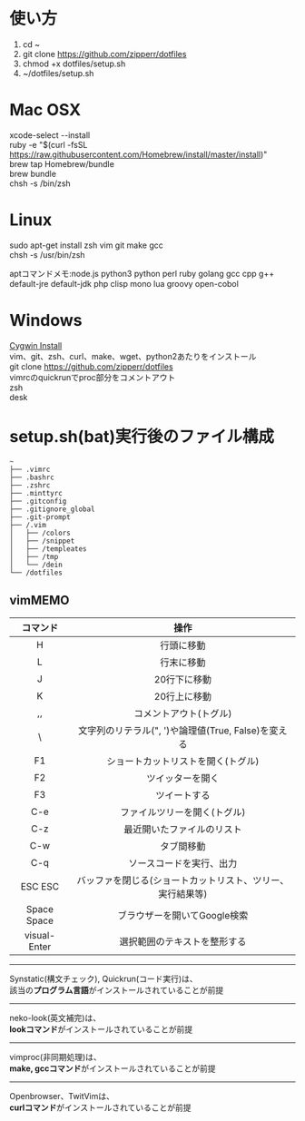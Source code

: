 #  使い方
1. cd ~
2. git clone https://github.com/zipperr/dotfiles
3. chmod +x dotfiles/setup.sh
4. ~/dotfiles/setup.sh

#  Mac OSX
xcode-select --install  
ruby -e "$(curl -fsSL https://raw.githubusercontent.com/Homebrew/install/master/install)"  
brew tap Homebrew/bundle  
brew bundle  
chsh -s /bin/zsh   

#  Linux
sudo apt-get install zsh vim git make gcc  
chsh -s /usr/bin/zsh

aptコマンドメモ:node.js python3 python perl ruby golang gcc cpp g++  
default-jre default-jdk php clisp mono lua groovy open-cobol

#  Windows
[Cygwin Install](https://cygwin.com/install.html)  
vim、git、zsh、curl、make、wget、python2あたりをインストール  
git clone https://github.com/zipperr/dotfiles  
vimrcのquickrunでproc部分をコメントアウト  
zsh  
desk  

# setup.sh(bat)実行後のファイル構成
```
~
├── .vimrc
├── .bashrc
├── .zshrc
├── .minttyrc
├── .gitconfig
├── .gitignore_global
├── .git-prompt
├── /.vim
│   ├── /colors
│   ├── /snippet
│   ├── /templeates
│   ├── /tmp
│   └── /dein
└── /dotfiles
```

##  vimMEMO
| コマンド     | 操作                                                        |  
| :--------:   | :---------------------------------------------------------: |  
| H            | 行頭に移動                                                  |  
| L            | 行末に移動                                                  |  
| J            | 20行下に移動                                                |  
| K            | 20行上に移動                                                |  
| ,,           | コメントアウト(トグル)                                      |  
| \            | 文字列のリテラル(", ')や論理値(True, False)を変える         |  
| F1           | ショートカットリストを開く(トグル)                          |  
| F2           | ツイッターを開く                                            |  
| F3           | ツイートする                                                |  
| C-e          | ファイルツリーを開く(トグル)                                |  
| C-z          | 最近開いたファイルのリスト                                  |  
| C-w          | タブ間移動                                                  |  
| C-q          | ソースコードを実行、出力                                    |  
| ESC ESC      | バッファを閉じる(ショートカットリスト、ツリー、実行結果等)  |  
| Space Space  | ブラウザーを開いてGoogle検索                                |  
| visual-Enter | 選択範囲のテキストを整形する                                |  


___  
Synstatic(構文チェック), Quickrun(コード実行)は、  
該当の**プログラム言語**がインストールされていることが前提  
___  
neko-look(英文補完)は、  
**lookコマンド**がインストールされていることが前提  
___  
vimproc(非同期処理)は、  
**make, gccコマンド**がインストールされていることが前提  
___  
Openbrowser、TwitVimは、  
**curlコマンド**がインストールされていることが前提  
